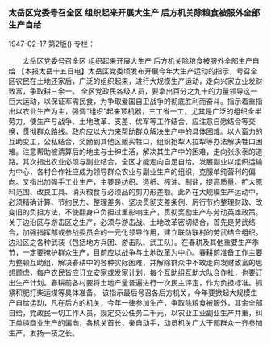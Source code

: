 ### 太岳区党委号召全区  组织起来开展大生产  后方机关除粮食被服外全部生产自给

1947-02-17
第2版()
专栏：

　　太岳区党委号召全区
    组织起来开展大生产
    后方机关除粮食被服外全部生产自给
    【本报太岳十五日电】太岳区党委顷发布开展今年大生产运动的指示，号召全区农民在土地还家后，广泛的组织起来，进行大规模生产运动，走向兴家立业发财致富，争取耕三余一。
    全区党政民各级人员，要拿出百分之九十的力量领导这一巨大运动，以保证军需民食，为争取爱国自卫战争的彻底胜利而奋斗。指示着重指出以农业生产为主，强调“组织”起来顶机器，三工省一工，尤其是广泛的组织全半劳力，使生产与战争、土地改革、支差、优军等工作结合，应注意自愿结合等交换，贯彻群众路线。政府应以大力来帮助群众解决生产中的具体困难。以人畜力的互助变工，公私结合，奖励到其他区贩买牲口，组织抢犁人拉犁等办法解决牲口困难。注意帮助被清算后的地主与士绅生活，解决其生产中的困难，走向张永泰的道路。其次指出农业必须与副业结合，全区才能走向自足自给。发展副业以组织运输为中心，各村合作社应成为领导群众农业与副业生产的组织，克服单纯营利的偏向。又指出加强手工业生产，主要是纺织、造纸、榨油、制盐，提高质量、扩大原料范围、改良工具、消灭粮食与必须品的剪刀形差额。此外在大规模生产运动中，必须精确计算、节约民力、整理差务、坚决贯彻支差条例、厉行节约整理财政、改变旧的负担方法，不使翻身户负担过重影响生产，贯彻奖励生产与劳动英雄政策。
    关于边沿区与游击区之生产，必须与游击战、土地改革密切结合，首先是劳武结合，加强指挥部或参战委员会的一元化领导作用，建立联防联村的劳武结合组织。边沿区之各种武装（包括地方兵团、游击队、武工队）。在春耕及其他重要生产季节，一定要掩护群众生产，目前应以战争与土地改革为中心。春耕前准备工作主要为整顿互助组，解决春耕中的各种实际困难，并解除群众中不敢走向发财致富的思想顾虑，每户农民皆应订立安家或发家计划，每个互助组互助大队合作社，也要订出生产计划。春耕前各村要将土地产量普遍进行一次民主评定，作为负担标准。抓紧积肥打柴运煤等具体准备。
    该指示最后号召各后方机关，今年要掀起大规模生产自给运动，凡在后方的机关，今年一律参加生产，争取除粮食被服外，其余全部自给，党政民一切工作人员，规定交公任务二千元，以农业工业副业生产并重，纠正单纯商业生产的偏向，各机关首长，亲自动手，动员机关广大干部群众一齐参加生产，发扬一技之长。
